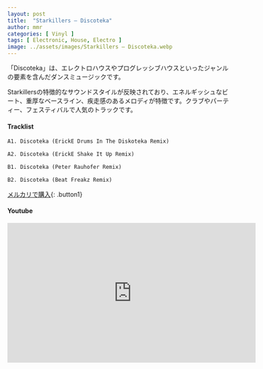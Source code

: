 ```yaml
---
layout: post
title:  "Starkillers – Discoteka"
author: mmr
categories: [ Vinyl ]
tags: [ Electronic, House, Electro ]
image: ../assets/images/Starkillers – Discoteka.webp
---
```


「Discoteka」は、エレクトロハウスやプログレッシブハウスといったジャンルの要素を含んだダンスミュージックです。

Starkillersの特徴的なサウンドスタイルが反映されており、エネルギッシュなビート、重厚なベースライン、疾走感のあるメロディが特徴です。クラブやパーティー、フェスティバルで人気のトラックです。

#### Tracklist
```md
A1. Discoteka (ErickE Drums In The Diskoteka Remix)

A2. Discoteka (ErickE Shake It Up Remix)

B1. Discoteka (Peter Rauhofer Remix)

B2. Discoteka (Beat Freakz Remix)
```

[メルカリで購入](https://jp.mercari.com/item/m37053695161?afid=6142608987){: .button1}

#### Youtube
<iframe width="560" height="315" src="https://www.youtube.com/embed/q7cTxWvLAxQ?si=onBejyGKd7c3bpXQ" title="YouTube video player" frameborder="0" allow="accelerometer; autoplay; clipboard-write; encrypted-media; gyroscope; picture-in-picture; web-share" referrerpolicy="strict-origin-when-cross-origin" allowfullscreen></iframe>